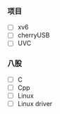 ### 项目

- [ ] xv6
- [ ] cherryUSB
- [ ] UVC

### 八股

- [ ] C
- [ ] Cpp
- [ ] Linux
- [ ] Linux driver